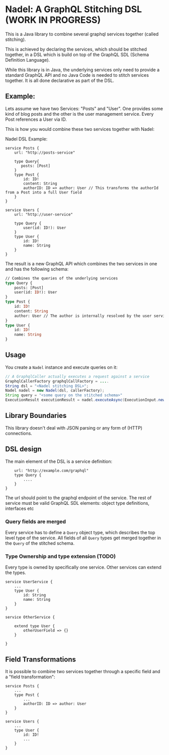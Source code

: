 # Nadel: A GraphQL Stitching DSL (WORK IN PROGRESS)

This is a Java library to combine several graphql services together (called stitching).

This is achieved by declaring the services, which should be stitched together, in a DSL which 
is build on top of the GraphQL SDL (Schema Definition Language). 

While this library is in Java, the underlying services only need to provide a standard
GraphQL API and no Java Code is needed to stitch services together. It is all done declarative as part of the DSL.


## Example:

Lets assume we have two Services: "Posts" and "User". One provides some kind of blog posts and the other
is the user management service. Every Post references a User via ID.

This is how you would combine these two services together with Nadel:

Nadel DSL Example:
```
service Posts {
    url: "http://posts-service"
    
    type Query{
       posts: [Post]
    }
    type Post {
        id: ID!
        content: String
        authorID: ID => author: User // This transforms the authorId from a Post into a full User field
    }
}

service Users {
    url: "http://user-service"
    
    type Query {
        user(id: ID!): User
    }
    type User {
        id: ID!
        name: String
    }
}

```

The result is a new GraphQL API which combines the two services in one and has the following schema:

```graphql
// Combines the queries of the underlying services
type Query {
    posts: [Post]
    user(id: ID!): User
}       
type Post {
    id: ID!
    content: String
    author: User // The author is internally resolved by the user service 
}
type User {
    id: ID!
    name: String
}
``` 

## Usage

You create a `Nadel` instance and execute queries on it:

```java
// A GraphqlCaller actually executes a request against a service
GraphqlCallerFactory graphqlCallFactory = ....  
String dsl = "<Nadel stitching DSL>";
Nadel nadel = new Nadel(dsl, callerFactory);
String query = "<some query on the stitched schema>"
ExecutionResult executionResult = nadel.executeAsync(ExecutionInput.newExecutionInput().query(query).build()).get()
```

## Library Boundaries

This library doesn't deal with JSON parsing or any form of (HTTP) connections.

## DSL design 

The main element of the DSL is a service definition:

```service MyService {
    url: "http://example.com/graphql"
    type Query {
        ....
    } 
}
```
The url should point to the graphql endpoint of the service.
The rest of service must be valid GraphQL SDL elements: object type definitions, interfaces etc

### Query fields are merged 
Every service has to define a `Query` object type, which describes the top level type of the service.
All fields of all `Query` types get merged together in the `Query` of the stitched schema.

### Type Ownership and type extension (TODO)
Every type is owned by specifically one service. Other services can extend the types.

```
service UserService {
    ...
    type User {
        id: String
        name: String
    }
}

service OtherService {

    extend type User {
        otherUserField => {}
    }
    
}

```

## Field Transformations
It is possible to combine two services together through a specific field and a "field transformation":

```
service Posts {
    ...
    type Post {
        ...
        authorID: ID => author: User 
    }
}

service Users {
    ...
    type User {
        id: ID!
        ...
    }
}

```


